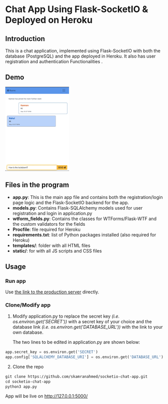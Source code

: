 # Chat App Using Flask-SocketIO & Deployed on Heroku

## Introduction
This is a chat application, implemented using Flask-SocketIO with both the database (PostgreSQL) and the app deployed in Heroku. It also has user registration and authentication 
Functionalities .

## Demo
<img src="static/images/chatroom.gif" alt="CodeChat - Chat Rooms" width="40%" height="40%">

## Files in the program
- **app.py**: This is the main app file and contains both the registration/login page logic and the Flask-SocketIO backend for the app.
- **models.py**: Contains Flask-SQLAlchemy models used for user registration and login in application.py
- **wtform_fields.py**: Contains the classes for WTForms/Flask-WTF and the custom validators for the fields
- **Procfile**: file required for Heroku
- **requirements.txt**: list of Python packages installed (also required for Heroku)
- **templates/**: folder with all HTML files
- **static/**: for with all JS scripts and CSS files

## Usage
### Run app
Use [the link to the production server](http://flask-socket-chat.herokuapp.com) directly.

### Clone/Modify app
1. Modify application.py to replace the secret key *(i.e. os.environ.get('SECRET'))* with a secret key of your choice and the database link *(i.e. os.environ.get('DATABASE_URL'))* with the link to your own database.

    The two lines to be edited in application.py are shown below:
```python
app.secret_key = os.environ.get('SECRET')
app.config['SQLALCHEMY_DATABASE_URI'] = os.environ.get('DATABASE_URL')
```
2. Clone the repo
```
git clone https://github.com/skamranahmed/socketio-chat-app.git
cd socketio-chat-app
python3 app.py
```
App will be live on http://127.0.0.1:5000/
